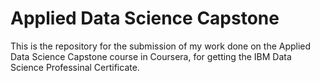# Applied Data Science Capstone
This is the repository for the submission of my work done on the Applied Data Science Capstone course in Coursera, for getting the IBM Data Science Professinal Certificate. 
